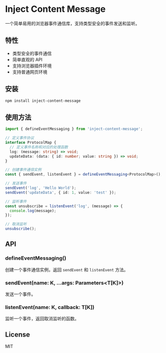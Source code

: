 # Inject Content Message

一个简单易用的浏览器事件通信库，支持类型安全的事件发送和监听。

## 特性

- 类型安全的事件通信
- 简单直观的 API
- 支持浏览器插件环境
- 支持普通网页环境

## 安装

```bash
npm install inject-content-message
```

## 使用方法

```typescript
import { defineEventMessaging } from 'inject-content-message';

// 定义事件协议
interface ProtocolMap {
  // 定义事件名称和对应的处理函数
  log: (message: string) => void;
  updateData: (data: { id: number; value: string }) => void;
}

// 创建事件通信实例
const { sendEvent, listenEvent } = defineEventMessaging<ProtocolMap>();

// 发送事件
sendEvent('log', 'Hello World');
sendEvent('updateData', { id: 1, value: 'test' });

// 监听事件
const unsubscribe = listenEvent('log', (message) => {
  console.log(message);
});

// 取消监听
unsubscribe();
```

## API

### defineEventMessaging<T>()

创建一个事件通信实例，返回 `sendEvent` 和 `listenEvent` 方法。

### sendEvent<K extends keyof T>(name: K, ...args: Parameters<T[K]>)

发送一个事件。

### listenEvent<K extends keyof T>(name: K, callback: T[K])

监听一个事件，返回取消监听的函数。

## License

MIT 